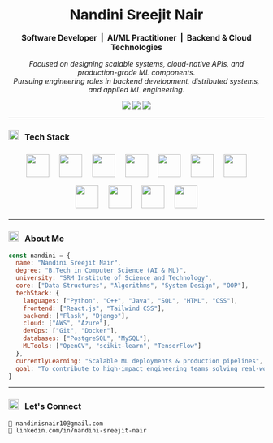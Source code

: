 <h1 align="center">Nandini Sreejit Nair</h1>

<p align="center"><strong style="font-size: 1.1em;">Software Developer &nbsp;|&nbsp; AI/ML Practitioner &nbsp;|&nbsp; Backend & Cloud Technologies</strong></p>

<p align="center" style="max-width: 720px;">
  <i>Focused on designing scalable systems, cloud-native APIs, and production-grade ML components.<br>
  Pursuing engineering roles in backend development, distributed systems, and applied ML engineering.</i>
</p>

<p align="center">
  <a href="https://www.linkedin.com/in/nandini-sreejit-nair" target="_blank">
    <img src="https://img.shields.io/badge/LinkedIn-0077B5?style=for-the-badge&logo=linkedin&logoColor=white"/>
  </a>
  <a href="mailto:nandinisnair10@gmail.com">
    <img src="https://img.shields.io/badge/Gmail-D14836?style=for-the-badge&logo=gmail&logoColor=white"/>
  </a>
  <a href="https://github.com/nandinisnair">
    <img src="https://img.shields.io/badge/GitHub-181717?style=for-the-badge&logo=github&logoColor=white"/>
  </a>
</p>

---

<h3 align="left">
  <img src="https://raw.githubusercontent.com/ABSphreak/ABSphreak/master/gifs/computer.gif" width="20px" style="margin-right: 8px;" /> Tech Stack
</h3>

<p align="center">
  <img src="https://cdn.jsdelivr.net/gh/devicons/devicon/icons/python/python-original.svg" height="45" style="margin: 8px;" />
  <img src="https://cdn.jsdelivr.net/gh/devicons/devicon/icons/java/java-original.svg" height="45" style="margin: 8px;" />
  <img src="https://cdn.jsdelivr.net/gh/devicons/devicon/icons/cplusplus/cplusplus-original.svg" height="45" style="margin: 8px;" />
  <img src="https://cdn.jsdelivr.net/gh/devicons/devicon/icons/django/django-plain.svg" height="45" style="margin: 8px;" />
  <img src="https://cdn.jsdelivr.net/gh/devicons/devicon/icons/flask/flask-original.svg" height="45" style="margin: 8px;" />
  <img src="https://cdn.jsdelivr.net/gh/devicons/devicon/icons/react/react-original.svg" height="45" style="margin: 8px;" />
  <img src="https://cdn.jsdelivr.net/gh/devicons/devicon/icons/docker/docker-original.svg" height="45" style="margin: 8px;" />
  <img src="https://cdn.jsdelivr.net/gh/devicons/devicon/icons/azure/azure-original.svg" height="45" style="margin: 8px;" />
  <img src="https://cdn.jsdelivr.net/gh/devicons/devicon/icons/amazonwebservices/amazonwebservices-original.svg" height="45" style="margin: 8px;" />
  <img src="https://cdn.jsdelivr.net/gh/devicons/devicon/icons/postgresql/postgresql-original.svg" height="45" style="margin: 8px;" />
  <img src="https://cdn.jsdelivr.net/gh/devicons/devicon/icons/mysql/mysql-original.svg" height="45" style="margin: 8px;" />
</p>

---

<h3 align="left">
  <img src="https://raw.githubusercontent.com/ABSphreak/ABSphreak/master/gifs/gear.gif" width="20px" style="margin-right: 8px;" /> About Me
</h3>

```js
const nandini = {
  name: "Nandini Sreejit Nair",
  degree: "B.Tech in Computer Science (AI & ML)",
  university: "SRM Institute of Science and Technology",
  core: ["Data Structures", "Algorithms", "System Design", "OOP"],
  techStack: {
    languages: ["Python", "C++", "Java", "SQL", "HTML", "CSS"],
    frontend: ["React.js", "Tailwind CSS"],
    backend: ["Flask", "Django"],
    cloud: ["AWS", "Azure"],
    devOps: ["Git", "Docker"],
    databases: ["PostgreSQL", "MySQL"],
    MLTools: ["OpenCV", "scikit-learn", "TensorFlow"]
  },
  currentlyLearning: "Scalable ML deployments & production pipelines",
  goal: "To contribute to high-impact engineering teams solving real-world problems"
}
```

---

<h3 align="left">
  <img src="https://raw.githubusercontent.com/ABSphreak/ABSphreak/master/gifs/handshake.gif" width="20px" style="margin-right: 8px;" /> Let's Connect
</h3>

```text
📧 nandinisnair10@gmail.com
🔗 linkedin.com/in/nandini-sreejit-nair
